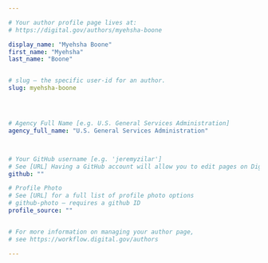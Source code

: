 ```yaml
---

# Your author profile page lives at:
# https://digital.gov/authors/myehsha-boone

display_name: "Myehsha Boone"
first_name: "Myehsha"
last_name: "Boone"


# slug — the specific user-id for an author.
slug: myehsha-boone




# Agency Full Name [e.g. U.S. General Services Administration]
agency_full_name: "U.S. General Services Administration"



# Your GitHub username [e.g. 'jeremyzilar']
# See [URL] Having a GitHub account will allow you to edit pages on DigitalGov. The image used in your GitHub account can also be used to populate your digital.gov profile photo.
github: ""

# Profile Photo
# See [URL] for a full list of profile photo options
# github-photo — requires a github ID
profile_source: ""


# For more information on managing your author page,
# see https://workflow.digital.gov/authors

---
```

